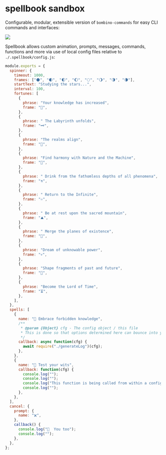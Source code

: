 # spellbook sandbox

Configurable, modular, extensible version of `bombino-commands` for easy CLI commands and interfaces:

![](https://thumbs.gfycat.com/ScaryClumsyCrownofthornsstarfish-size_restricted.gif)

Spellbook allows custom animation, prompts, messages, commands, functions and more via use of local config files relative to `./.spellbook/config.js`:

```js
module.exports = {
  spinner: {
    timeout: 1000,
    frames: ["🌑", "🌒", "🌓", "🌔", "🌕", "🌖", "🌗", "🌘"],
    startText: "Studying the stars...",
    interval: 100,
    fortunes: [
      {
        phrase: "Your knowledge has increased",
        frame: "🎴",
      },
      {
        phrase: " The Labyrinth unfolds",
        frame: "🗝️",
      },
      {
        phrase: "The realms align",
        frame: "🌟",
      },
      {
        phrase: "Find harmony with Nature and the Machine",
        frame: "🔮",
      },
      {
        phrase: " Drink from the fathomless depths of all phenomena",
        frame: "⚗️",
      },
      {
        phrase: " Return to the Infinite",
        frame: "♾️",
      },
      {
        phrase: " Be at rest upon the sacred mountain",
        frame: "⛰️",
      },
      {
        phrase: " Merge the planes of existence",
        frame: "🌌",
      },
      {
        phrase: "Dream of unknowable power",
        frame: "💀",
      },
      {
        phrase: "Shape fragments of past and future",
        frame: "🧙",
      },
      {
        phrase: "Become the Lord of Time",
        frame: "⏳",
      },
    ],
  },
  spells: [
    {
      name: "🤘 Embrace forbidden knowledge",
      /**
       * @param {Object} cfg - The config object / this file
       * This is done so that options determined here can bounce into your standalone functions
       */
      callback: async function(cfg) {
        await require("./generateLog")(cfg);
      },
    },
    {
      name: "🎲 Test your wits",
      callback: function(cfg) {
        console.log("");
        console.log("");
        console.log("This function is being called from within a config file");
        console.log("");
      },
    },
  ],
  cancel: {
    prompt: {
      name: "🗙",
    },
    callback() {
      console.log("🙏  You too");
      console.log("");
    },
  },
};
```

